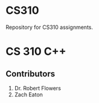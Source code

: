 # CS310
Repository for CS310 assignments.
# CS 310 C++
## Contributors
1. Dr. Robert Flowers
2. Zach Eaton
